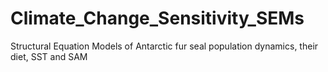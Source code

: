 # Climate_Change_Sensitivity_SEMs
Structural Equation Models of Antarctic fur seal population dynamics, their diet, SST and SAM
